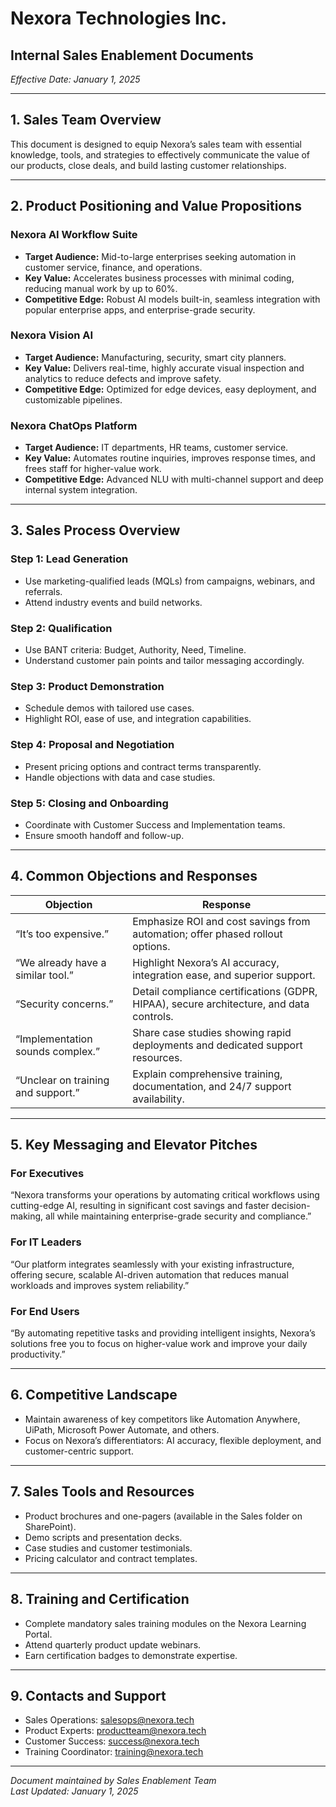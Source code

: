 # Nexora Technologies Inc.  
## Internal Sales Enablement Documents  
*Effective Date: January 1, 2025*

---

## 1. Sales Team Overview  
This document is designed to equip Nexora’s sales team with essential knowledge, tools, and strategies to effectively communicate the value of our products, close deals, and build lasting customer relationships.

---

## 2. Product Positioning and Value Propositions  

### Nexora AI Workflow Suite  
- **Target Audience:** Mid-to-large enterprises seeking automation in customer service, finance, and operations.  
- **Key Value:** Accelerates business processes with minimal coding, reducing manual work by up to 60%.  
- **Competitive Edge:** Robust AI models built-in, seamless integration with popular enterprise apps, and enterprise-grade security.

### Nexora Vision AI  
- **Target Audience:** Manufacturing, security, smart city planners.  
- **Key Value:** Delivers real-time, highly accurate visual inspection and analytics to reduce defects and improve safety.  
- **Competitive Edge:** Optimized for edge devices, easy deployment, and customizable pipelines.

### Nexora ChatOps Platform  
- **Target Audience:** IT departments, HR teams, customer service.  
- **Key Value:** Automates routine inquiries, improves response times, and frees staff for higher-value work.  
- **Competitive Edge:** Advanced NLU with multi-channel support and deep internal system integration.

---

## 3. Sales Process Overview  

### Step 1: Lead Generation  
- Use marketing-qualified leads (MQLs) from campaigns, webinars, and referrals.  
- Attend industry events and build networks.

### Step 2: Qualification  
- Use BANT criteria: Budget, Authority, Need, Timeline.  
- Understand customer pain points and tailor messaging accordingly.

### Step 3: Product Demonstration  
- Schedule demos with tailored use cases.  
- Highlight ROI, ease of use, and integration capabilities.

### Step 4: Proposal and Negotiation  
- Present pricing options and contract terms transparently.  
- Handle objections with data and case studies.

### Step 5: Closing and Onboarding  
- Coordinate with Customer Success and Implementation teams.  
- Ensure smooth handoff and follow-up.

---

## 4. Common Objections and Responses  

| Objection                        | Response                                                                                  |
|---------------------------------|-------------------------------------------------------------------------------------------|
| “It’s too expensive.”            | Emphasize ROI and cost savings from automation; offer phased rollout options.             |
| “We already have a similar tool.” | Highlight Nexora’s AI accuracy, integration ease, and superior support.                    |
| “Security concerns.”             | Detail compliance certifications (GDPR, HIPAA), secure architecture, and data controls.   |
| “Implementation sounds complex.” | Share case studies showing rapid deployments and dedicated support resources.             |
| “Unclear on training and support.”| Explain comprehensive training, documentation, and 24/7 support availability.             |

---

## 5. Key Messaging and Elevator Pitches  

### For Executives  
“Nexora transforms your operations by automating critical workflows using cutting-edge AI, resulting in significant cost savings and faster decision-making, all while maintaining enterprise-grade security and compliance.”

### For IT Leaders  
“Our platform integrates seamlessly with your existing infrastructure, offering secure, scalable AI-driven automation that reduces manual workloads and improves system reliability.”

### For End Users  
“By automating repetitive tasks and providing intelligent insights, Nexora’s solutions free you to focus on higher-value work and improve your daily productivity.”

---

## 6. Competitive Landscape  
- Maintain awareness of key competitors like Automation Anywhere, UiPath, Microsoft Power Automate, and others.  
- Focus on Nexora’s differentiators: AI accuracy, flexible deployment, and customer-centric support.

---

## 7. Sales Tools and Resources  
- Product brochures and one-pagers (available in the Sales folder on SharePoint).  
- Demo scripts and presentation decks.  
- Case studies and customer testimonials.  
- Pricing calculator and contract templates.

---

## 8. Training and Certification  
- Complete mandatory sales training modules on the Nexora Learning Portal.  
- Attend quarterly product update webinars.  
- Earn certification badges to demonstrate expertise.

---

## 9. Contacts and Support  
- Sales Operations: salesops@nexora.tech  
- Product Experts: productteam@nexora.tech  
- Customer Success: success@nexora.tech  
- Training Coordinator: training@nexora.tech  

---

*Document maintained by Sales Enablement Team*  
*Last Updated: January 1, 2025*
